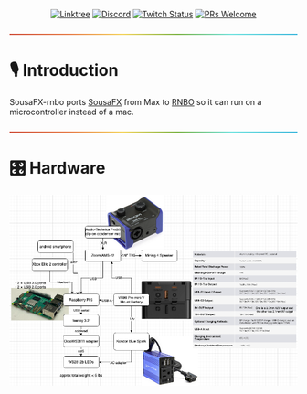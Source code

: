 <div align="center">

[![Linktree](https://img.shields.io/badge/linktree-1de9b6?logo=linktree&style=flat-square&color=029900)](https://www.sousastep.quest/links/) [![Discord](https://img.shields.io/discord/1044699978993504368?label=Discord&logo=discord&logoColor=5865F2&style=flat-square&color=5865F2)](https://discord.gg/feBwTZt84d) [![Twitch Status](https://img.shields.io/twitch/status/sousastep?label=Twitch&logo=twitch&style=flat-square)](https://www.twitch.tv/sousastep) [![PRs Welcome](https://img.shields.io/badge/PRs-welcome-brightgreen.svg?style=flat-square&color=029900)](https://makeapullrequest.com) 

</div>

<a href="#studio_microphone-introduction">![rainbow](./media/rainbow.png)</a>

# :studio_microphone: Introduction

SousaFX-rnbo ports [SousaFX](https://sousastep.github.io/SousaFX-docs/index.html) from Max to [RNBO](https://rnbo.cycling74.com/) so it can run on a microcontroller instead of a mac.

<a href="#control_knobs-hardware">![rainbow](./media/rainbow.png)</a>

# :control_knobs: Hardware

![rainbow](./media/layout.webp)

